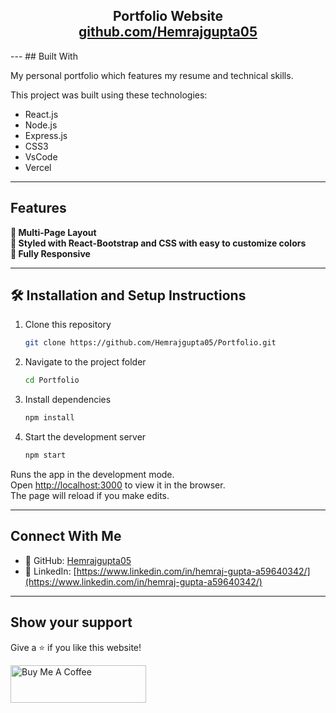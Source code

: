 <h2 align="center">
  Portfolio Website<br/>
  <a href="https://github.com/Hemrajgupta05/Portfolio" target="_blank">github.com/Hemrajgupta05</a>
</h2>
---
## Built With

My personal portfolio which features my resume and technical skills.

This project was built using these technologies:

- React.js  
- Node.js  
- Express.js  
- CSS3  
- VsCode  
- Vercel  

---

## Features

**📖 Multi-Page Layout**  
**🎨 Styled with React-Bootstrap and CSS with easy to customize colors**  
**📱 Fully Responsive**

---

## 🛠 Installation and Setup Instructions

1. Clone this repository  
   ```bash
   git clone https://github.com/Hemrajgupta05/Portfolio.git
   ```

2. Navigate to the project folder  
   ```bash
   cd Portfolio
   ```

3. Install dependencies  
   ```bash
   npm install
   ```

4. Start the development server  
   ```bash
   npm start
   ```

Runs the app in the development mode.  
Open [http://localhost:3000](http://localhost:3000) to view it in the browser.  
The page will reload if you make edits.

---

## Connect With Me

- 📧 GitHub: [Hemrajgupta05](https://github.com/Hemrajgupta05)  
- 🔗 LinkedIn: [https://www.linkedin.com/in/hemraj-gupta-a59640342/](https://www.linkedin.com/in/hemraj-gupta-a59640342/)

---

## Show your support

Give a ⭐ if you like this website!

<a href="https://www.buymeacoffee.com/Hemrajgupta" target="_blank">
  <img src="https://cdn.buymeacoffee.com/buttons/v2/default-violet.png" alt="Buy Me A Coffee" height="60px" width="217px" >
</a>
